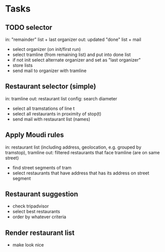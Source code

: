 # Tasks

## TODO selector
in: "remainder" list + last organizer
out: updated "done" list + mail
- select organizer (on init/first run)
- select tramline (from remaining list) and put into done list
- if not init select alternate organizer and set as "last organizer"
- store lists
- send mail to organizer with tramline

## Restaurant selector (simple)
in: tramline
out: restaurant list
config: search diameter
- select all tramstations of line t
- select all restaurants in proximity of stop(t)
- send mail with restaurant list (names)

## Apply Moudi rules
in: restaurant list (including address, geolocation, e.g. grouped by tramstop), tramline
out: filtered restaurants that face tramline (are on same street)
- find street segments of tram
- select restaurants that have address that has its address on street segment

## Restaurant suggestion
- check tripadvisor
- select best restaurants
- order by whatever criteria

## Render restaurant list
- make look nice

